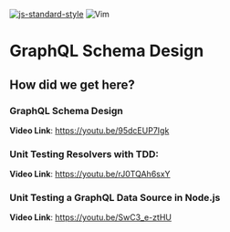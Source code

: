 [![js-standard-style](https://img.shields.io/badge/code%20style-standard-brightgreen.svg)](http://standardjs.com)
![Vim](https://img.shields.io/badge/editor-Vim-green?logo=vim&style=plastic)
# GraphQL Schema Design

## How did we get here?
### GraphQL Schema Design
**Video Link**: https://youtu.be/95dcEUP7Igk

### Unit Testing Resolvers with TDD:
**Video Link**: https://youtu.be/rJ0TQAh6sxY

### Unit Testing a GraphQL Data Source in Node.js
**Video Link**: https://youtu.be/SwC3_e-ztHU


